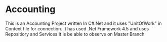 # Accounting
This is an Accounting Project written In C#.Net and it uses "UnitOfWork" in Context file for connection.
It has used .Net Framework 4.5 and uses Repositiory and Services
It is be able to observe on Master Branch
